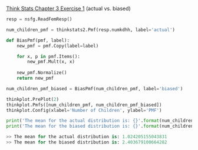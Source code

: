 [Think Stats Chapter 3 Exercise 1](http://greenteapress.com/thinkstats2/html/thinkstats2004.html#toc31) (actual vs. biased)

```Python
resp = nsfg.ReadFemResp()

num_children_pmf = thinkstats2.Pmf(resp.numkdhh, label='actual')

def BiasPmf(pmf, label):
    new_pmf = pmf.Copy(label=label)

    for x, p in pmf.Items():
        new_pmf.Mult(x, x)
        
    new_pmf.Normalize()
    return new_pmf

num_children_pmf_biased = BiasPmf(num_children_pmf, label='biased')

thinkplot.PrePlot(2)
thinkplot.Pmfs([num_children_pmf, num_children_pmf_biased])
thinkplot.Config(xlabel='Number of Children', ylabel='PMF')
```



```Python
print('The mean for the actual distribution is: {}'.format(num_children_pmf.Mean()))
print('The mean for the biased distribution is: {}'.format(num_children_pmf_biased.Mean()))

>> The mean for the actual distribution is: 1.024205155043831
>> The mean for the biased distribution is: 2.403679100664282
```